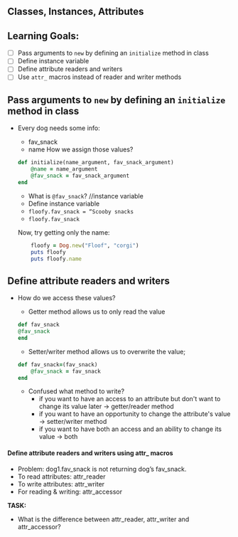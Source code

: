 ## Classes, Instances, Attributes

## Learning Goals:
- [ ] Pass arguments to `new` by defining an `initialize` method in class
- [ ] Define instance variable
- [ ] Define attribute readers and writers
- [ ] Use `attr_` macros instead of reader and writer methods

## Pass arguments to `new` by defining an `initialize` method in class
* Every dog needs some info:
    * fav_snack
    * name 
    How we assign those values?

    ```ruby
    def initialize(name_argument, fav_snack_argument)
        @name = name_argument
        @fav_snack = fav_snack_argument
    end
    ```

    * What is `@fav_snack`? //instance variable
    * Define instance variable
    * `floofy.fav_snack = “Scooby snacks`
    * `floofy.fav_snack`

    Now, try getting only the name:
    ```ruby
        floofy = Dog.new("Floof", "corgi")
        puts floofy
        puts floofy.name
    ```

## Define attribute readers and writers
* How do we access these values?
    * Getter method allows us to only read the value
    ```ruby
    def fav_snack
    @fav_snack
    end
    ```

    * Setter/writer method allows us to overwrite the value;
    ```ruby
    def fav_snack=(fav_snack)
        @fav_snack = fav_snack
    end
    ```

    * Confused what method to write?
        * if you want to have an access to an attribute but don't want to change its value later -> getter/reader method
        * if you want to have an opportunity to change the attribute's value -> setter/writer method
        * if you want to have both an access and an ability to change its value -> both


#### Define attribute readers and writers using attr_ macros
* Problem: dog1.fav_snack is not returning dog’s fav_snack.
* To read attributes: attr_reader
* To write attributes: attr_writer
* For reading & writing: attr_accessor

**TASK:**
* What is the difference between attr_reader, attr_writer and attr_accessor?
